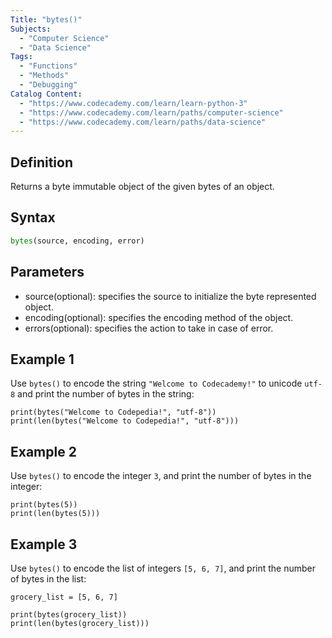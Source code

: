 ```yaml
---
Title: "bytes()"
Subjects:
  - "Computer Science"
  - "Data Science"
Tags:
  - "Functions"
  - "Methods"
  - "Debugging"
Catalog Content:
  - "https://www.codecademy.com/learn/learn-python-3"
  - "https://www.codecademy.com/learn/paths/computer-science"
  - "https://www.codecademy.com/learn/paths/data-science"
---
```


## Definition

Returns a byte immutable object of the given bytes of an object.

## Syntax

```py
bytes(source, encoding, error)
```

## Parameters

* source(optional): specifies the source to initialize the byte represented object.
* encoding(optional): specifies the encoding method of the object.
* errors(optional): specifies the action to take in case of error.


## Example 1

Use `bytes()` to encode the string `"Welcome to Codecademy!"` to unicode `utf-8` and print the number of bytes in the string:

```codebyte/python
print(bytes("Welcome to Codepedia!", "utf-8"))
print(len(bytes("Welcome to Codepedia!", "utf-8")))
```

## Example 2

Use `bytes()` to encode the integer `3`, and print the number of bytes in the integer:

```codebyte/python
print(bytes(5))
print(len(bytes(5)))
```

## Example 3

Use `bytes()` to encode the list of integers `[5, 6, 7]`, and print the number of bytes in the list:

```codebyte/python
grocery_list = [5, 6, 7]

print(bytes(grocery_list))
print(len(bytes(grocery_list)))
```
